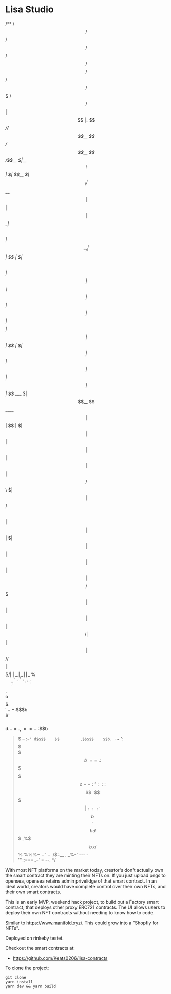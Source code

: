 # Lisa Studio

/**
 /$$      /$$$$$$ /$$$$$$  /$$$$$$         /$$$$$$ /$$$$$$$$/$$   /$$/$$$$$$$ /$$$$$$ /$$$$$$ 
| $$     |_  $$_//$$__  $$/$$__  $$       /$$__  $|__  $$__| $$  | $| $$__  $|_  $$_//$$__  $$
| $$       | $$ | $$  \__| $$  \ $$      | $$  \__/  | $$  | $$  | $| $$  \ $$ | $$ | $$  \ $$
| $$       | $$ |  $$$$$$| $$$$$$$$      |  $$$$$$   | $$  | $$  | $| $$  | $$ | $$ | $$  | $$
| $$       | $$  \____  $| $$__  $$       \____  $$  | $$  | $$  | $| $$  | $$ | $$ | $$  | $$
| $$       | $$  /$$  \ $| $$  | $$       /$$  \ $$  | $$  | $$  | $| $$  | $$ | $$ | $$  | $$
| $$$$$$$$/$$$$$|  $$$$$$| $$  | $$      |  $$$$$$/  | $$  |  $$$$$$| $$$$$$$//$$$$$|  $$$$$$/
|________|______/\______/|__/  |__/       \______/   |__/   \______/|_______/|______/\______/                                                                                                     
          ____ 
        o$%$$$$,    
      o$$%$$$$$$$.  
     $'-    -:$$$$b   
    $'         $$$$  
   d$.-=. ,==-.:$$$b  
   >$ `~` :`~' d$$$$   
   $$         ,$$$$$   
   $$b. `-~  ':$$$$$  
   $$$b ~==~ .:$$$$$ 
   $$$$$o--:':::$$$$      
   `$$$$$| :::' $$$$b  
   $$$$^^'       $$$$b  
  d$$$           ,%$$$b.   
 d$$%            %%%$--'-.  
/$$:.__ ,       _%-' ---  -  
    '''::===..-'   =  --.
 */

With most NFT platforms on the market today, creator's don't actually own the smart contract they are minting their NFTs on. If you just upload pngs to opensea, opensea retains admin privelidge of that smart contract. In an ideal world, creators would have complete control over their own NFTs, and their own smart contracts.

This is an early MVP, weekend hack project, to build out a Factory smart contract, that deploys other proxy ERC721 contracts. The UI allows users to deploy their own NFT contracts without needing to know how to code.

Similar to https://www.manifold.xyz/. This could grow into a "Shopfiy for NFTs". 

Deployed on rinkeby testet.

Checkout the smart contracts at:
- https://github.com/Keats0206/lisa-contracts

To clone the project:
```shell
git clone
yarn install
yarn dev && yarn build
```
